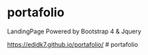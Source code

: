 # portafolio
LandingPage Powered by Bootstrap 4 &amp; Jquery

https://edidk7.github.io/portafolio/
#   p o r t a f o l i o  
 